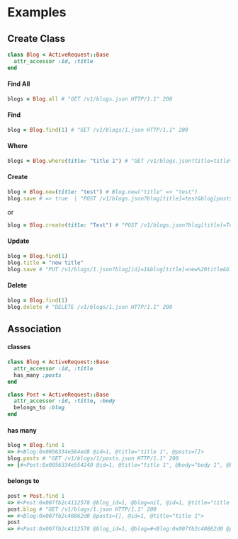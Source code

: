 # Examples

## Create Class

```ruby
class Blog < ActiveRequest::Base
  attr_accessor :id, :title
end
```

#### Find All

```ruby
blogs = Blog.all # "GET /v1/blogs.json HTTP/1.1" 200
```

#### Find

```ruby
blog = Blog.find(1) # "GET /v1/blogs/1.json HTTP/1.1" 200
```

#### Where

```ruby
blogs = Blog.where(title: "title 1") # "GET /v1/blogs.json?title=title%201 HTTP/1.1" 200
```

#### Create
```ruby
blog = Blog.new(title: "test") # Blog.new("title" => "test")
blog.save # => true  | "POST /v1/blogs.json?blog[title]=test&blog[posts_attributes][]= HTTP/1.1" 201
```
or
```ruby
blog = Blog.create(title: "Test") # "POST /v1/blogs.json?blog[title]=Test&blog[posts_attributes][]= HTTP/1.1" 201
```

#### Update

```ruby
blog = Blog.find(1)
blog.title = "new title"
blog.save # "PUT /v1/blogs/1.json?blog[id]=1&blog[title]=new%20title&blog[posts_attributes][]= HTTP/1.1" 200
```

#### Delete

```ruby
blog = Blog.find(1)
blog.delete # "DELETE /v1/blogs/1.json HTTP/1.1" 200
```

## Association

#### classes
```ruby
class Blog < ActiveRequest::Base
  attr_accessor :id, :title
  has_many :posts
end

class Post < ActiveRequest::Base
  attr_accessor :id, :title, :body
  belongs_to :blog
end
```

#### has many

```ruby
blog = Blog.find 1
=> #<Blog:0x0056334e564ed8 @id=1, @title="title 1", @posts=[]>
blog.posts # "GET /v1/blogs/1/posts.json HTTP/1.1" 200
=> [#<Post:0x0056334e554240 @id=1, @title="title 1", @body="body 1", @blog=nil>, #<Post:0x0056334e5537a0 @id=2, @title="title 2", @body="body 2", @blog=nil>]
```

#### belongs to

```ruby
post = Post.find 1
=> #<Post:0x007fb2c4112578 @blog_id=1, @blog=nil, @id=1, @title="title 1", @body="body 1">
post.blog # "GET /v1/blogs/1.json HTTP/1.1" 200
=> #<Blog:0x007fb2c40862d0 @posts=[], @id=1, @title="title 1">
post
=> #<Post:0x007fb2c4112578 @blog_id=1, @blog=#<Blog:0x007fb2c40862d0 @posts=[], @id=1, @title="title 1">, @id=1, @title="title 1", @body="body 1">
```
